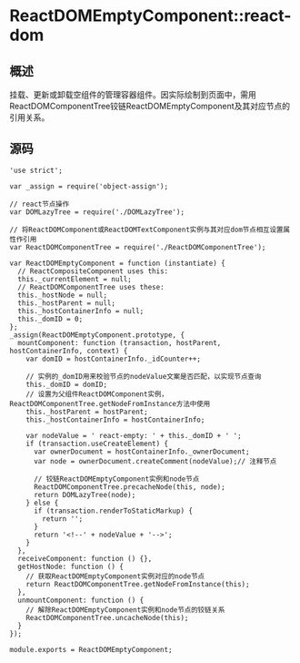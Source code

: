 # ReactDOMEmptyComponent::react-dom

## 概述

挂载、更新或卸载空组件的管理容器组件。因实际绘制到页面中，需用ReactDOMComponentTree铰链ReactDOMEmptyComponent及其对应节点的引用关系。

## 源码

    'use strict';
    
    var _assign = require('object-assign');
    
    // react节点操作
    var DOMLazyTree = require('./DOMLazyTree');
    
    // 将ReactDOMComponent或ReactDOMTextComponent实例与其对应dom节点相互设置属性作引用
    var ReactDOMComponentTree = require('./ReactDOMComponentTree');
    
    var ReactDOMEmptyComponent = function (instantiate) {
      // ReactCompositeComponent uses this:
      this._currentElement = null;
      // ReactDOMComponentTree uses these:
      this._hostNode = null;
      this._hostParent = null;
      this._hostContainerInfo = null;
      this._domID = 0;
    };
    _assign(ReactDOMEmptyComponent.prototype, {
      mountComponent: function (transaction, hostParent, hostContainerInfo, context) {
        var domID = hostContainerInfo._idCounter++;
    
        // 实例的_domID用来校验节点的nodeValue文案是否匹配，以实现节点查询
        this._domID = domID;
        // 设置为父组件ReactDOMComponent实例，ReactDOMComponentTree.getNodeFromInstance方法中使用
        this._hostParent = hostParent;
        this._hostContainerInfo = hostContainerInfo;
    
        var nodeValue = ' react-empty: ' + this._domID + ' ';
        if (transaction.useCreateElement) {
          var ownerDocument = hostContainerInfo._ownerDocument;
          var node = ownerDocument.createComment(nodeValue);// 注释节点
    
          // 铰链ReactDOMEmptyComponent实例和node节点
          ReactDOMComponentTree.precacheNode(this, node);
          return DOMLazyTree(node);
        } else {
          if (transaction.renderToStaticMarkup) {
            return '';
          }
          return '<!--' + nodeValue + '-->';
        }
      },
      receiveComponent: function () {},
      getHostNode: function () {
        // 获取ReactDOMEmptyComponent实例对应的node节点
        return ReactDOMComponentTree.getNodeFromInstance(this);
      },
      unmountComponent: function () {
        // 解除ReactDOMEmptyComponent实例和node节点的铰链关系
        ReactDOMComponentTree.uncacheNode(this);
      }
    });
    
    module.exports = ReactDOMEmptyComponent;
    